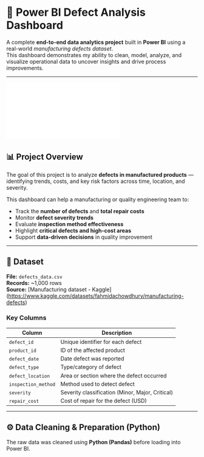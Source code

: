 # 🧠 Power BI Defect Analysis Dashboard

A complete **end-to-end data analytics project** built in **Power BI** using a real-world *manufacturing defects dataset*.  
This dashboard demonstrates my ability to clean, model, analyze, and visualize operational data to uncover insights and drive process improvements.

---

![Dashboard](/image/Report_pdf.pdf)

## 📊 Project Overview

The goal of this project is to analyze **defects in manufactured products** — identifying trends, costs, and key risk factors across time, location, and severity.

This dashboard can help a manufacturing or quality engineering team to:
- Track the **number of defects** and **total repair costs**
- Monitor **defect severity trends**
- Evaluate **inspection method effectiveness**
- Highlight **critical defects and high-cost areas**
- Support **data-driven decisions** in quality improvement

---

## 🧩 Dataset

**File:** `defects_data.csv`  
**Records:** ~1,000 rows  
**Source:** [Manufacturing dataset - Kaggle] (https://www.kaggle.com/datasets/fahmidachowdhury/manufacturing-defects)  

### Key Columns
| Column | Description |
|--------|--------------|
| `defect_id` | Unique identifier for each defect |
| `product_id` | ID of the affected product |
| `defect_date` | Date defect was reported |
| `defect_type` | Type/category of defect |
| `defect_location` | Area or section where the defect occurred |
| `inspection_method` | Method used to detect defect |
| `severity` | Severity classification (Minor, Major, Critical) |
| `repair_cost` | Cost of repair for the defect (USD) |

---

## ⚙️ Data Cleaning & Preparation (Python)

The raw data was cleaned using **Python (Pandas)** before loading into Power BI.